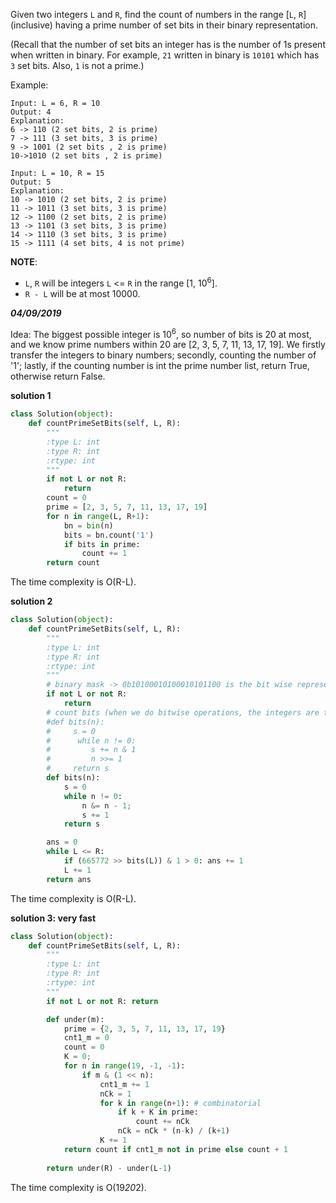 Given two integers `L` and `R`, find the count of numbers in the range [`L`, `R`] (inclusive) having a prime number of set bits in their binary representation.

(Recall that the number of set bits an integer has is the number of 1s present when written in binary. For example, `21` written in binary is `10101` which has `3` set bits. Also, `1` is not a prime.)

Example:
```
Input: L = 6, R = 10
Output: 4
Explanation:
6 -> 110 (2 set bits, 2 is prime)
7 -> 111 (3 set bits, 3 is prime)
9 -> 1001 (2 set bits , 2 is prime)
10->1010 (2 set bits , 2 is prime)
```

```
Input: L = 10, R = 15
Output: 5
Explanation:
10 -> 1010 (2 set bits, 2 is prime)
11 -> 1011 (3 set bits, 3 is prime)
12 -> 1100 (2 set bits, 2 is prime)
13 -> 1101 (3 set bits, 3 is prime)
14 -> 1110 (3 set bits, 3 is prime)
15 -> 1111 (4 set bits, 4 is not prime)
```

**NOTE**:
  - `L`, `R` will be integers `L` <= `R` in the range [1, 10<sup>6</sup>].
  - `R - L` will be at most 10000.
  
***04/09/2019***

Idea: The biggest possible integer is 10<sup>6</sup>, so number of bits is 20 at most, and we know prime numbers within 20 are [2, 3, 5, 7, 11, 13, 17, 19]. We firstly transfer the integers to binary numbers; secondly, counting the number of '1'; lastly, if the counting number is int the prime number list, return True, otherwise return False.

**solution 1**
```python
class Solution(object):
    def countPrimeSetBits(self, L, R):
        """
        :type L: int
        :type R: int
        :rtype: int
        """
        if not L or not R:
            return
        count = 0
        prime = [2, 3, 5, 7, 11, 13, 17, 19]
        for n in range(L, R+1):
            bn = bin(n)
            bits = bn.count('1')
            if bits in prime:
                count += 1
        return count
```
The time complexity is O(R-L).

**solution 2**
```python
class Solution(object):
    def countPrimeSetBits(self, L, R):
        """
        :type L: int
        :type R: int
        :rtype: int
        """
        # binary mask -> 0b10100010100010101100 is the bit wise representation of 665772
        if not L or not R:
            return
        # count bits (when we do bitwise operations, the integers are transferred into binary numbers, such as 1 == 001)
        #def bits(n):
        #     s = 0
        #      while n != 0:
        #         s += n & 1
        #         n >>= 1
        #     return s
        def bits(n):
            s = 0
            while n != 0:
                n &= n - 1;
                s += 1
            return s

        ans = 0
        while L <= R:
            if (665772 >> bits(L)) & 1 > 0: ans += 1
            L += 1
        return ans
```
The time complexity is O(R-L).

**solution 3: very fast**
```python
class Solution(object):
    def countPrimeSetBits(self, L, R):
        """
        :type L: int
        :type R: int
        :rtype: int
        """
        if not L or not R: return

        def under(m):
            prime = {2, 3, 5, 7, 11, 13, 17, 19}
            cnt1_m = 0
            count = 0
            K = 0;
            for n in range(19, -1, -1):
                if m & (1 << n):
                    cnt1_m += 1
                    nCk = 1
                    for k in range(n+1): # combinatorial
                        if k + K in prime:
                            count += nCk
                        nCk = nCk * (n-k) / (k+1)
                    K += 1
            return count if cnt1_m not in prime else count + 1
        
        return under(R) - under(L-1)
```
The time complexity is O(19*20*2).
